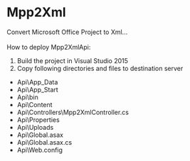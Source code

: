 # Mpp2Xml <br>
Convert Microsoft Office Project to Xml... <br>
<br>
How to deploy Mpp2XmlApi: <br>
1. Build the project in Visual Studio 2015 <br>
2. Copy following directories and files to destination server <br>
  - Api\App_Data
  - Api\App_Start
  - Api\bin
  - Api\Content
  - Api\Controllers\Mpp2XmlController.cs
  - Api\Properties
  - Api\Uploads
  - Api\Global.asax
  - Api\Global.asax.cs
  - Api\Web.config
